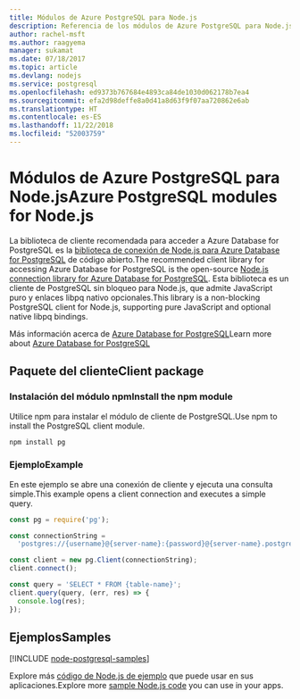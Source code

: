 ```yaml
---
title: Módulos de Azure PostgreSQL para Node.js
description: Referencia de los módulos de Azure PostgreSQL para Node.js
author: rachel-msft
ms.author: raagyema
manager: sukamat
ms.date: 07/18/2017
ms.topic: article
ms.devlang: nodejs
ms.service: postgresql
ms.openlocfilehash: ed9373b767684e4893ca84de1030d062178b7ea4
ms.sourcegitcommit: efa2d98deffe8a0d41a8d63f9f07aa720862e6ab
ms.translationtype: HT
ms.contentlocale: es-ES
ms.lasthandoff: 11/22/2018
ms.locfileid: "52003759"
---
```

# <a name="azure-postgresql-modules-for-nodejs"></a><span data-ttu-id="ae92d-103">Módulos de Azure PostgreSQL para Node.js</span><span class="sxs-lookup"><span data-stu-id="ae92d-103">Azure PostgreSQL modules for Node.js</span></span>

<span data-ttu-id="ae92d-104">La biblioteca de cliente recomendada para acceder a Azure Database for PostgreSQL es la [biblioteca de conexión de Node.js para Azure Database for PostgreSQL](https://www.npmjs.com/package/pg) de código abierto.</span><span class="sxs-lookup"><span data-stu-id="ae92d-104">The recommended client library for accessing Azure Database for PostgreSQL is the open-source [Node.js connection library for Azure Database for PostgreSQL](https://www.npmjs.com/package/pg).</span></span> <span data-ttu-id="ae92d-105">Esta biblioteca es un cliente de PostgreSQL sin bloqueo para Node.js, que admite JavaScript puro y enlaces libpq nativo opcionales.</span><span class="sxs-lookup"><span data-stu-id="ae92d-105">This library is a non-blocking PostgreSQL client for Node.js, supporting pure JavaScript and optional native libpq bindings.</span></span>

<span data-ttu-id="ae92d-106">Más información acerca de [Azure Database for PostgreSQL](https://docs.microsoft.com/azure/postgresql/)</span><span class="sxs-lookup"><span data-stu-id="ae92d-106">Learn more about [Azure Database for PostgreSQL](https://docs.microsoft.com/azure/postgresql/)</span></span>

## <a name="client-package"></a><span data-ttu-id="ae92d-107">Paquete del cliente</span><span class="sxs-lookup"><span data-stu-id="ae92d-107">Client package</span></span>

### <a name="install-the-npm-module"></a><span data-ttu-id="ae92d-108">Instalación del módulo npm</span><span class="sxs-lookup"><span data-stu-id="ae92d-108">Install the npm module</span></span>

<span data-ttu-id="ae92d-109">Utilice npm para instalar el módulo de cliente de PostgreSQL.</span><span class="sxs-lookup"><span data-stu-id="ae92d-109">Use npm to install the PostgreSQL client module.</span></span>

```bash
npm install pg
```   

### <a name="example"></a><span data-ttu-id="ae92d-110">Ejemplo</span><span class="sxs-lookup"><span data-stu-id="ae92d-110">Example</span></span>

<span data-ttu-id="ae92d-111">En este ejemplo se abre una conexión de cliente y ejecuta una consulta simple.</span><span class="sxs-lookup"><span data-stu-id="ae92d-111">This example opens a client connection and executes a simple query.</span></span>

```javascript
const pg = require('pg');

const connectionString =
  'postgres://{username}@{server-name}:{password}@{server-name}.postgres.database.azure.com:5432/{database-name}?ssl=true';

const client = new pg.Client(connectionString);
client.connect();

const query = 'SELECT * FROM {table-name}';
client.query(query, (err, res) => {
  console.log(res);
});
```

## <a name="samples"></a><span data-ttu-id="ae92d-112">Ejemplos</span><span class="sxs-lookup"><span data-stu-id="ae92d-112">Samples</span></span>

[!INCLUDE [node-postgresql-samples](../docs-ref-conceptual/includes/postgresql-samples.md)]

<span data-ttu-id="ae92d-113">Explore más [código de Node.js de ejemplo](https://azure.microsoft.com/resources/samples/?platform=nodejs) que puede usar en sus aplicaciones.</span><span class="sxs-lookup"><span data-stu-id="ae92d-113">Explore more [sample Node.js code](https://azure.microsoft.com/resources/samples/?platform=nodejs) you can use in your apps.</span></span>
